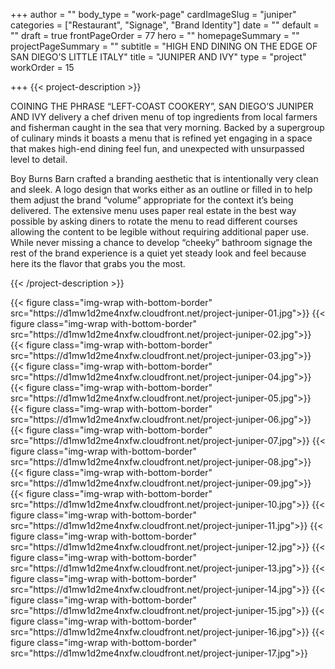 +++
author = ""
body_type = "work-page"
cardImageSlug = "juniper"
categories = ["Restaurant", "Signage", "Brand Identity"]
date = ""
default = ""
draft = true
frontPageOrder = 77
hero = ""
homepageSummary = ""
projectPageSummary = ""
subtitle = "HIGH END DINING ON THE EDGE OF SAN DIEGO’S LITTLE ITALY"
title = "JUNIPER AND IVY"
type = "project"
workOrder = 15

+++
{{< project-description >}} <p>COINING THE PHRASE “LEFT-COAST COOKERY”, SAN DIEGO’S JUNIPER AND IVY delivery a chef driven menu of top ingredients from local farmers and fisherman caught in the sea that very morning. Backed by a supergroup of culinary minds it boasts a menu that is refined yet engaging in a space that makes high-end dining feel fun, and unexpected with unsurpassed level to detail.<p></p>Boy Burns Barn crafted a branding aesthetic that is intentionally very clean and sleek. A logo design that works either as an outline or filled in to help them adjust the brand “volume” appropriate for the context it’s being delivered. The extensive menu uses paper real estate in the best way possible by asking diners to rotate the menu to read different courses allowing the content to be legible without requiring additional paper use. While never missing a chance to develop “cheeky” bathroom signage the rest of the brand experience is a quiet yet steady look and feel because here its the flavor that grabs you the most.</p> {{< /project-description >}}

<div class="project-item">
{{< figure class="img-wrap with-bottom-border" src="https://d1mw1d2me4nxfw.cloudfront.net/project-juniper-01.jpg">}}
{{< figure class="img-wrap with-bottom-border" src="https://d1mw1d2me4nxfw.cloudfront.net/project-juniper-02.jpg">}}
{{< figure class="img-wrap with-bottom-border" src="https://d1mw1d2me4nxfw.cloudfront.net/project-juniper-03.jpg">}}
{{< figure class="img-wrap with-bottom-border" src="https://d1mw1d2me4nxfw.cloudfront.net/project-juniper-04.jpg">}}
{{< figure class="img-wrap with-bottom-border" src="https://d1mw1d2me4nxfw.cloudfront.net/project-juniper-05.jpg">}}
{{< figure class="img-wrap with-bottom-border" src="https://d1mw1d2me4nxfw.cloudfront.net/project-juniper-06.jpg">}}
{{< figure class="img-wrap with-bottom-border" src="https://d1mw1d2me4nxfw.cloudfront.net/project-juniper-07.jpg">}}
{{< figure class="img-wrap with-bottom-border" src="https://d1mw1d2me4nxfw.cloudfront.net/project-juniper-08.jpg">}}
{{< figure class="img-wrap with-bottom-border" src="https://d1mw1d2me4nxfw.cloudfront.net/project-juniper-09.jpg">}}
{{< figure class="img-wrap with-bottom-border" src="https://d1mw1d2me4nxfw.cloudfront.net/project-juniper-10.jpg">}}
{{< figure class="img-wrap with-bottom-border" src="https://d1mw1d2me4nxfw.cloudfront.net/project-juniper-11.jpg">}}
{{< figure class="img-wrap with-bottom-border" src="https://d1mw1d2me4nxfw.cloudfront.net/project-juniper-12.jpg">}}
{{< figure class="img-wrap with-bottom-border" src="https://d1mw1d2me4nxfw.cloudfront.net/project-juniper-13.jpg">}}
{{< figure class="img-wrap with-bottom-border" src="https://d1mw1d2me4nxfw.cloudfront.net/project-juniper-14.jpg">}}
{{< figure class="img-wrap with-bottom-border" src="https://d1mw1d2me4nxfw.cloudfront.net/project-juniper-15.jpg">}}
{{< figure class="img-wrap with-bottom-border" src="https://d1mw1d2me4nxfw.cloudfront.net/project-juniper-16.jpg">}}
{{< figure class="img-wrap with-bottom-border" src="https://d1mw1d2me4nxfw.cloudfront.net/project-juniper-17.jpg">}}
  
</div>